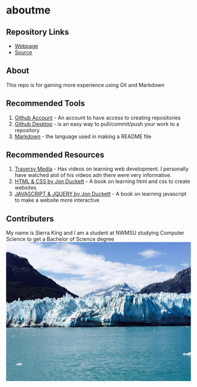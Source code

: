 # aboutme

## Repository Links
- [Webpage](https://SierraK.github.io/aboutme/ "aboutme Markdown Webpage")
- [Source](https://github.com/SierraK/aboutme "aboutme Markdown Source")

## About
This repo is for gaining more experience using Git and Markdown 

## Recommended Tools
1. [Github Account](https://github.com/) - An account to have access to creating repositories
1. [Github Desktop](https://desktop.github.com/) - is an easy way to pull/commit/push your work to a repository
1. [Markdown](https://en.wikipedia.org/wiki/Markdown) - the language used in making a README file

## Recommended Resources
1. [Traversy Media](https://www.youtube.com/channel/UC29ju8bIPH5as8OGnQzwJyA) - Has videos on learning web development. I personally have watched alot of his videos adn there were very informative. 
1. [HTML & CSS by Jon Duckett](http://www.htmlandcssbook.com/) - A book on learning html and css to create websites
1. [JAVASCRIPT & JQUERY by Jon Duckett](http://javascriptbook.com/) - A book on learning javascript to make a website more interactive

## Contributers 
My name is Sierra King and I am a student at NWMSU studying Computer Science to get a Bachelor of Science degree
![Glacier Bay National Park in Gustavus Alaska](alaska_glacier.jpg)
